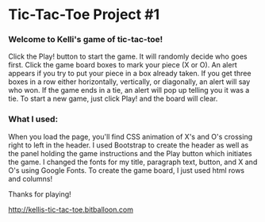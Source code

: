 # Tic-Tac-Toe Project #1

### Welcome to Kelli's game of tic-tac-toe!

Click the Play! button to start the game. It will randomly decide who goes first. Click the game board boxes to mark your piece (X or O). An alert appears if you try to put your piece in a box already taken. If you get three boxes in a row either horizontally, vertically, or diagonally, an alert will say who won. If the game ends in a tie, an alert will pop up telling you it was a tie. To start a new game, just click Play! and the board will clear.

### What I used:

When you load the page, you'll find CSS animation of X's and O's crossing right to left in the header. I used Bootstrap to create the header as well as the panel holding the game instructions and the Play button which initiates the game. I changed the fonts for my title, paragraph text, button, and X and O's using Google Fonts. To create the game board, I just used html rows and columns!

Thanks for playing!

http://kellis-tic-tac-toe.bitballoon.com


